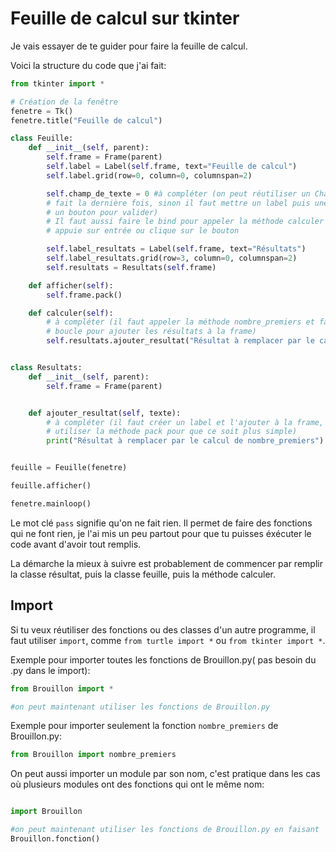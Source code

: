 # Feuille de calcul sur tkinter

Je vais essayer de te guider pour faire la feuille de calcul.

Voici la structure du code que j'ai fait:

```py
from tkinter import *

# Création de la fenêtre
fenetre = Tk()
fenetre.title("Feuille de calcul")

class Feuille:
    def __init__(self, parent):
        self.frame = Frame(parent)
        self.label = Label(self.frame, text="Feuille de calcul")
        self.label.grid(row=0, column=0, columnspan=2)

        self.champ_de_texte = 0 #à compléter (on peut réutiliser un ChampDeTexte
        # fait la dernière fois, sinon il faut mettre un label puis une Entry et
        # un bouton pour valider)
        # Il faut aussi faire le bind pour appeler la méthode calculer quand on
        # appuie sur entrée ou clique sur le bouton

        self.label_resultats = Label(self.frame, text="Résultats")
        self.label_resultats.grid(row=3, column=0, columnspan=2)
        self.resultats = Resultats(self.frame)

    def afficher(self):
        self.frame.pack()

    def calculer(self):
        # à compléter (il faut appeler la méthode nombre_premiers et faire une
        # boucle pour ajouter les résultats à la frame)
        self.resultats.ajouter_resultat("Résultat à remplacer par le calcul de nombre_premiers")


class Resultats:
    def __init__(self, parent):
        self.frame = Frame(parent)


    def ajouter_resultat(self, texte):
        # à compléter (il faut créer un label et l'ajouter à la frame, on peut
        # utiliser la méthode pack pour que ce soit plus simple)
        print("Résultat à remplacer par le calcul de nombre_premiers")


feuille = Feuille(fenetre)

feuille.afficher()

fenetre.mainloop()
```

Le mot clé `pass` signifie qu'on ne fait rien. Il permet de faire des fonctions
qui ne font rien, je l'ai mis un peu partout pour que tu puisses éxécuter le
code avant d'avoir tout remplis.

La démarche la mieux à suivre est probablement de commencer par remplir la
classe résultat, puis la classe feuille, puis la méthode calculer.

## Import

Si tu veux réutiliser des fonctions ou des classes d'un autre programme, il faut
utiliser `import`, comme `from turtle import *` ou `from tkinter import *`.

Exemple pour importer toutes les fonctions de Brouillon.py( pas besoin du .py
dans le import):

```py
from Brouillon import *

#on peut maintenant utiliser les fonctions de Brouillon.py
```

Exemple pour importer seulement la fonction `nombre_premiers` de Brouillon.py:

```py
from Brouillon import nombre_premiers
```

On peut aussi importer un module par son nom, c'est pratique dans les cas où
plusieurs modules ont des fonctions qui ont le même nom:

```py

import Brouillon

#on peut maintenant utiliser les fonctions de Brouillon.py en faisant
Brouillon.fonction()
```
